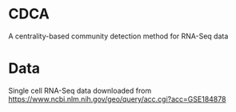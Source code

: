 # CDCA
A centrality-based community detection method for RNA-Seq data
# Data
Single cell RNA-Seq data downloaded from https://www.ncbi.nlm.nih.gov/geo/query/acc.cgi?acc=GSE184878
